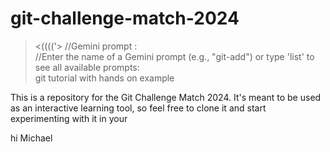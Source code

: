 # git-challenge-match-2024

> <(((('>
> //Gemini prompt : <br />
> //Enter the name of a Gemini prompt (e.g., "git-add") or type 'list' to see all available prompts: <br />
> git tutorial with hands on example

This is a repository for the Git Challenge Match 2024. It's meant to be used as an interactive learning tool, so feel free to clone it and start experimenting with it in your

hi Michael
